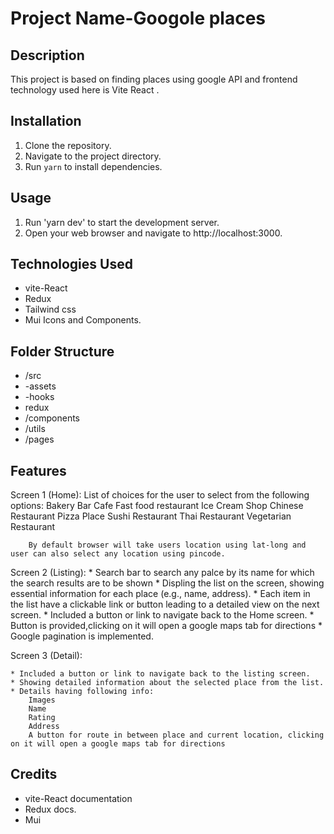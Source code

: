 
# Project Name-Googole places

## Description
This project is based on finding places using google API and frontend technology used here is Vite React .

## Installation
1. Clone the repository.
2. Navigate to the project directory.
3. Run `yarn` to install dependencies.


## Usage
1. Run 'yarn dev' to start the development server.
2. Open your web browser and navigate to http://localhost:3000.

## Technologies Used
- vite-React
- Redux
- Tailwind css
- Mui Icons and Components.

## Folder Structure
- /src
- -assets
- -hooks
- redux
- /components
- /utils
- /pages

## Features
Screen 1 (Home):
        List of choices for the user to select from the following options:
        Bakery
        Bar
        Cafe
        Fast food restaurant
        Ice Cream Shop
        Chinese Restaurant 
        Pizza Place
        Sushi Restaurant
        Thai Restaurant
        Vegetarian Restaurant

        By default browser will take users location using lat-long and user can also select any location using pincode.

Screen 2 (Listing):
    * Search bar to search any palce by its name for which the search results are to be shown
    * Displing the list on the screen, showing essential information for each place (e.g., name, address). 
    * Each item in the list have a clickable link or button leading to a detailed view on the next screen.
    * Included a button or link to navigate back to the Home screen. 
    * Button is provided,clicking on it will open a google maps tab for directions
    * Google pagination is implemented.

Screen 3 (Detail):

    * Included a button or link to navigate back to the listing screen.
    * Showing detailed information about the selected place from the list.
    * Details having following info:
        Images
        Name
        Rating
        Address
        A button for route in between place and current location, clicking on it will open a google maps tab for directions

## Credits
- vite-React documentation
- Redux docs.
- Mui






